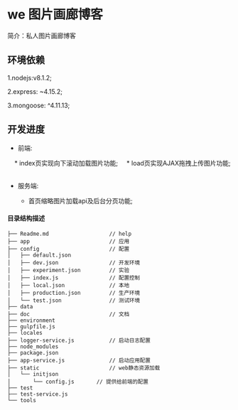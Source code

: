  # we 图片画廊博客

简介：私人图片画廊博客

## 环境依赖
1.nodejs:v8.1.2;  

2.express: ~4.15.2;  

3.mongoose: ^4.11.13;

## 开发进度  

*  前端:  

     * index页实现向下滚动加载图片功能;
     * load页实现AJAX拖拽上传图片功能;        
*  服务端:  

     * 首页缩略图片加载api及后台分页功能;

#### 目录结构描述
```
├── Readme.md                   // help
├── app                         // 应用
├── config                      // 配置
│   ├── default.json
│   ├── dev.json                // 开发环境
│   ├── experiment.json         // 实验
│   ├── index.js                // 配置控制
│   ├── local.json              // 本地
│   ├── production.json         // 生产环境
│   └── test.json               // 测试环境
├── data
├── doc                         // 文档
├── environment
├── gulpfile.js
├── locales
├── logger-service.js           // 启动日志配置
├── node_modules
├── package.json
├── app-service.js              // 启动应用配置
├── static                      // web静态资源加载
│   └── initjson
│   	└── config.js 		// 提供给前端的配置
├── test
├── test-service.js
└── tools
```
